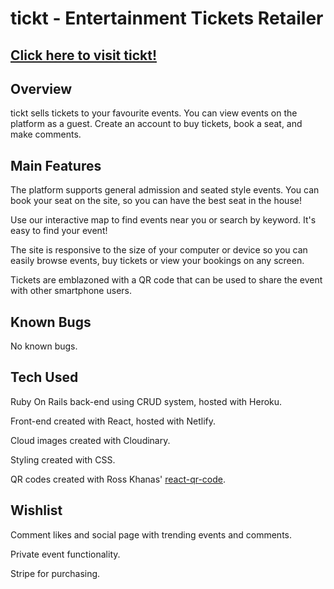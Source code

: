 # tickt - Entertainment Tickets Retailer

## [Click here to visit tickt!](https://tickt-sei50.netlify.app/)

## Overview

tickt sells tickets to your favourite events. You can view events on the platform as a guest. Create an account to buy tickets, book a seat, and make comments.

## Main Features

The platform supports general admission and seated style events. You can book your seat on the site, so you can have the best seat in the house!

Use our interactive map to find events near you or search by keyword. It's easy to find your event!

The site is responsive to the size of your computer or device so you can easily browse events, buy tickets or view your bookings on any screen.

Tickets are emblazoned with a QR code that can be used to share the event with other smartphone users. 

## Known Bugs

No known bugs.

## Tech Used

Ruby On Rails back-end using CRUD system, hosted with Heroku.

Front-end created with React, hosted with Netlify.

Cloud images created with Cloudinary.

Styling created with CSS.

QR codes created with Ross Khanas' [react-qr-code](https://github.com/rosskhanas/react-qr-code).

## Wishlist

Comment likes and social page with trending events and comments.

Private event functionality.

Stripe for purchasing.
